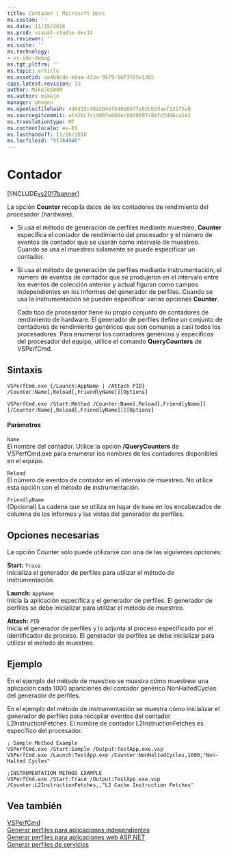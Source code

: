 ```yaml
---
title: Contador | Microsoft Docs
ms.custom: ''
ms.date: 11/15/2016
ms.prod: visual-studio-dev14
ms.reviewer: ''
ms.suite: ''
ms.technology:
- vs-ide-debug
ms.tgt_pltfrm: ''
ms.topic: article
ms.assetid: aa4b4cdb-e6ea-433a-9579-56f3785e1385
caps.latest.revision: 13
author: MikeJo5000
ms.author: mikejo
manager: ghogen
ms.openlocfilehash: 4d0d15c404284dfb40105f7a52cb23aef132f3a9
ms.sourcegitcommit: af428c7ccd007e668ec0dd8697c88fc5d8bca1e2
ms.translationtype: MT
ms.contentlocale: es-ES
ms.lasthandoff: 11/16/2018
ms.locfileid: "51764946"
---
```

# <a name="counter"></a>Contador
[!INCLUDE[vs2017banner](../includes/vs2017banner.md)]

La opción **Counter** recopila datos de los contadores de rendimiento del procesador (hardware).  
  
- Si usa el método de generación de perfiles mediante muestreo, **Counter** especifica el contador de rendimiento del procesador y el número de eventos de contador que se usarán como intervalo de muestreo. Cuando se usa el muestreo solamente se puede especificar un contador.  
  
- Si usa el método de generación de perfiles mediante instrumentación, el número de eventos de contador que se produjeron en el intervalo entre los eventos de colección anterior y actual figuran como campos independientes en los informes del generador de perfiles. Cuando se usa la instrumentación se pueden especificar varias opciones **Counter**.  
  
  Cada tipo de procesador tiene su propio conjunto de contadores de rendimiento de hardware. El generador de perfiles define un conjunto de contadores de rendimiento genéricos que son comunes a casi todos los procesadores. Para enumerar los contadores genéricos y específicos del procesador del equipo, utilice el comando **QueryCounters** de VSPerfCmd.  
  
## <a name="syntax"></a>Sintaxis  
  
```  
VSPerfCmd.exe {/Launch:AppName | /Attach PID} /Counter:Name[,Reload[,FriendlyName]][Options]  
```  
  
```  
VSPerfCmd.exe /Start:Method /Counter:Name[,Reload[,FriendlyName]][/Counter:Name[,Reload[,FriendlyName]]][Options]  
```  
  
#### <a name="parameters"></a>Parámetros  
 `Name`  
 El nombre del contador. Utilice la opción **/QueryCounters** de VSPerfCmd.exe para enumerar los nombres de los contadores disponibles en el equipo.  
  
 `Reload`  
 El número de eventos de contador en el intervalo de muestreo. No utilice esta opción con el método de instrumentación.  
  
 `FriendlyName`  
 (Opcional) La cadena que se utiliza en lugar de `Name` en los encabezados de columna de los informes y las vistas del generador de perfiles.  
  
## <a name="required-options"></a>Opciones necesarias  
 La opción Counter solo puede utilizarse con una de las siguientes opciones:  
  
 **Start:** `Trace`  
 Inicializa el generador de perfiles para utilizar el método de instrumentación.  
  
 **Launch:** `AppName`  
 Inicia la aplicación específica y el generador de perfiles. El generador de perfiles se debe inicializar para utilizar el método de muestreo.  
  
 **Attach:** `PID`  
 Inicia el generador de perfiles y lo adjunta al proceso especificado por el identificador de proceso. El generador de perfiles se debe inicializar para utilizar el método de muestreo.  
  
## <a name="example"></a>Ejemplo  
 En el ejemplo del método de muestreo se muestra cómo muestrear una aplicación cada 1000 apariciones del contador genérico NonHaltedCycles del generador de perfiles.  
  
 En el ejemplo del método de instrumentación se muestra cómo inicializar el generador de perfiles para recopilar eventos del contador L2InstructionFetches. El nombre de contador L2InstructionFetches es específico del procesador.  
  
```  
; Sample Method Example  
VSPerfCmd.exe /Start:Sample /Output:TestApp.exe.vsp  
VSPerfCmd.exe /Launch:TestApp.exe /Counter:NonHaltedCycles,1000,"Non-Halted Cycles"  
  
;INSTRUMENTATION METHOD EXAMPLE  
VSPerfCmd.exe /Start:Trace /Output:TestApp.exe.vsp /Counter:L2InstructionFetches,,"L2 Cache Instruction Fetches"  
```  
  
## <a name="see-also"></a>Vea también  
 [VSPerfCmd](../profiling/vsperfcmd.md)   
 [Generar perfiles para aplicaciones independientes](../profiling/command-line-profiling-of-stand-alone-applications.md)   
 [Generar perfiles para aplicaciones web ASP.NET](../profiling/command-line-profiling-of-aspnet-web-applications.md)   
 [Generar perfiles de servicios](../profiling/command-line-profiling-of-services.md)




